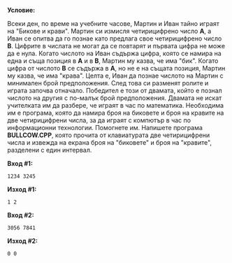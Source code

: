 **Условие:**

Всеки ден, по време на учебните часове, Мартин и Иван тайно играят на "Бикове и крави". Мартин си измисля четирицифрено число **A**, а Иван се опитва да го познае като предлага свое четирицифрено число **B**. Цифрите в числата не могат да се повтарят и първата цифра не може да е нула. Когато числото на Иван съдържа цифра, която се намира на една и съща позиция в **A** и в **B**, Мартин му казва, че има "бик". Когато цифра от числото **B** се съдържа в **A**, но не е на същата позиция, Мартин му казва, че има "крава". Целта е, Иван да познае числото на Мартин с минимален брой предположения. След това си разменят ролите и играта започва отначало. Победител е този от двамата, който е познал числото на другия с по-малък брой предположения. Двамата не искат учителката им да разбере, че играят в час по математика. Необходима им е програма, която да намира броя на биковете и броя на кравите на две четирицифрени числа, за да играят с компютър в час по информационни технологии. Помогнете им. Напишете програма **BULLCOW.CPP**, която прочита от клавиатурата две четирицифрени числа и извежда на екрана броя на "биковете" и броя на "кравите", разделени с един интервал.

**Вход #1:**

	1234 3245

**Изход #1:**

	1 2

**Вход #2:**

	3056 7841

**Изход #2:**

	0 0
	